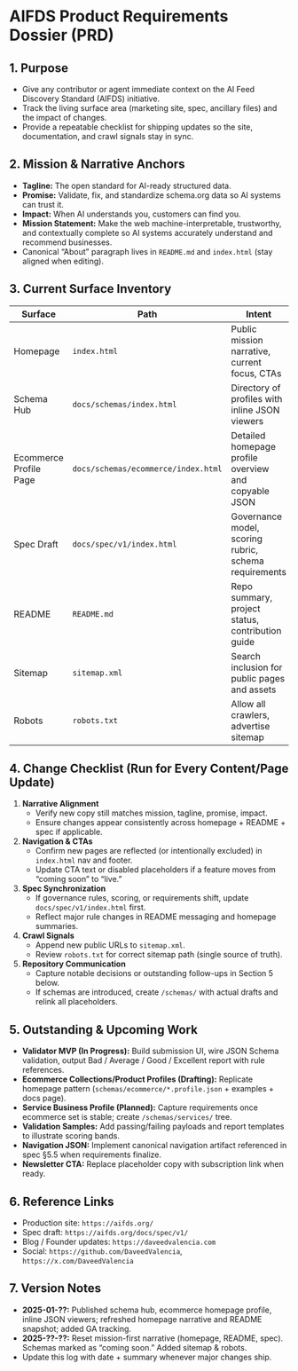 # AIFDS Product Requirements Dossier (PRD)

## 1. Purpose
- Give any contributor or agent immediate context on the AI Feed Discovery Standard (AIFDS) initiative.
- Track the living surface area (marketing site, spec, ancillary files) and the impact of changes.
- Provide a repeatable checklist for shipping updates so the site, documentation, and crawl signals stay in sync.

## 2. Mission & Narrative Anchors
- **Tagline:** The open standard for AI-ready structured data.
- **Promise:** Validate, fix, and standardize schema.org data so AI systems can trust it.
- **Impact:** When AI understands you, customers can find you.
- **Mission Statement:** Make the web machine-interpretable, trustworthy, and contextually complete so AI systems accurately understand and recommend businesses.
- Canonical “About” paragraph lives in `README.md` and `index.html` (stay aligned when editing).

## 3. Current Surface Inventory
| Surface | Path | Intent | Notes |
| --- | --- | --- | --- |
| Homepage | `index.html` | Public mission narrative, current focus, CTAs | Nav links: Mission, Spec, Schemas, Contact. Validator CTA disabled until launch. |
| Schema Hub | `docs/schemas/index.html` | Directory of profiles with inline JSON viewers | Fetches schema/example files; ensure CORS-safe URLs when deploying. |
| Ecommerce Profile Page | `docs/schemas/ecommerce/index.html` | Detailed homepage profile overview and copyable JSON | Auto-loads `homepage.profile.json` + `homepage.min.json`. |
| Spec Draft | `docs/spec/v1/index.html` | Governance model, scoring rubric, schema requirements | References schema hub; keep rule changes in sync with `spec/conformance.md`. |
| README | `README.md` | Repo summary, project status, contribution guide | Updated with project snapshot and active focus list. |
| Sitemap | `sitemap.xml` | Search inclusion for public pages and assets | Includes schema hub, ecommerce profile, raw schema + example, docs + spec. |
| Robots | `robots.txt` | Allow all crawlers, advertise sitemap | Keep sitemap URL in sync after deployments. |

## 4. Change Checklist (Run for Every Content/Page Update)
1. **Narrative Alignment**
   - Verify new copy still matches mission, tagline, promise, impact.
   - Ensure changes appear consistently across homepage + README + spec if applicable.
2. **Navigation & CTAs**
   - Confirm new pages are reflected (or intentionally excluded) in `index.html` nav and footer.
   - Update CTA text or disabled placeholders if a feature moves from “coming soon” to “live.”
3. **Spec Synchronization**
   - If governance rules, scoring, or requirements shift, update `docs/spec/v1/index.html` first.
   - Reflect major rule changes in README messaging and homepage summaries.
4. **Crawl Signals**
   - Append new public URLs to `sitemap.xml`.
   - Review `robots.txt` for correct sitemap path (single source of truth).
5. **Repository Communication**
   - Capture notable decisions or outstanding follow-ups in Section 5 below.
   - If schemas are introduced, create `/schemas/` with actual drafts and relink all placeholders.

## 5. Outstanding & Upcoming Work
- **Validator MVP (In Progress):** Build submission UI, wire JSON Schema validation, output Bad / Average / Good / Excellent report with rule references.
- **Ecommerce Collections/Product Profiles (Drafting):** Replicate homepage pattern (`schemas/ecommerce/*.profile.json` + examples + docs page).
- **Service Business Profile (Planned):** Capture requirements once ecommerce set is stable; create `/schemas/services/` tree.
- **Validation Samples:** Add passing/failing payloads and report templates to illustrate scoring bands.
- **Navigation JSON:** Implement canonical navigation artifact referenced in spec §5.5 when requirements finalize.
- **Newsletter CTA:** Replace placeholder copy with subscription link when ready.

## 6. Reference Links
- Production site: `https://aifds.org/`
- Spec draft: `https://aifds.org/docs/spec/v1/`
- Blog / Founder updates: `https://daveedvalencia.com`
- Social: `https://github.com/DaveedValencia`, `https://x.com/DaveedValencia`

## 7. Version Notes
- **2025-01-??:** Published schema hub, ecommerce homepage profile, inline JSON viewers; refreshed homepage narrative and README snapshot; added GA tracking.
- **2025-??-??:** Reset mission-first narrative (homepage, README, spec). Schemas marked as “coming soon.” Added sitemap & robots.
- Update this log with date + summary whenever major changes ship.
